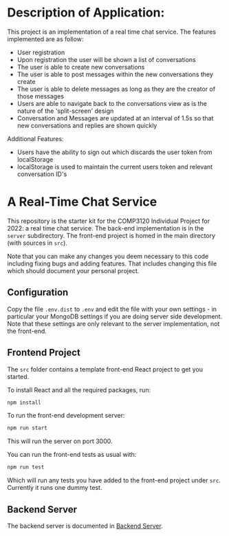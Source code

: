 <!-- @format -->

# Description of Application:

This project is an implementation of a real time chat service. The features implemented are as follow:

- User registration
- Upon registration the user will be shown a list of conversations
- The user is able to create new conversations
- The user is able to post messages within the new conversations they create
- The user is able to delete messages as long as they are the creator of those messages
- Users are able to navigate back to the conversations view as is the nature of the 'split-screen' design
- Conversation and Messages are updated at an interval of 1.5s so that new conversations and replies are shown quickly

Additional Features:

- Users have the ability to sign out which discards the user token from localStorage
- localStorage is used to maintain the current users token and relevant conversation ID's

# A Real-Time Chat Service

This repository is the starter kit for the COMP3120 Individual Project
for 2022: a real time chat service. The back-end implementation is
in the `server` subdirectory. The front-end project is homed in the
main directory (with sources in `src`).

Note that you can make any changes you deem necessary to this code including
fixing bugs and adding features. That includes changing this file which should document
your personal project.

## Configuration

Copy the file `.env.dist` to `.env` and edit the file with your own
settings - in particular your MongoDB settings if you are doing server
side development. Note that these settings are only relevant to the
server implementation, not the front-end.

## Frontend Project

The `src` folder contains a template front-end React project to get you
started.

To install React and all the required packages, run:

```bash
npm install
```

To run the front-end development server:

```bash
npm run start
```

This will run the server on port 3000.

You can run the front-end tests as usual with:

```bash
npm run test
```

Which will run any tests you have added to the front-end project under `src`. Currently it
runs one dummy test.

## Backend Server

The backend server is documented in [Backend Server](doc/backend.md).
